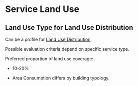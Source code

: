 # Service Land Use

## Land Use Type for Land Use Distribution

Can be a profile for [Land Use Distribution]().

Possible evaluation criteria depend on specific service type.

Preferred proportion of land use coverage:

* 10-20%
  
* Area Consumption differs by building typology.
  